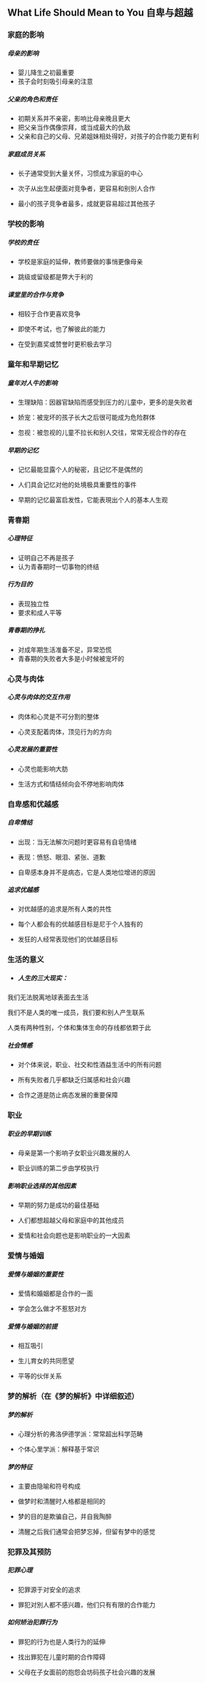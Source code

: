 ## What Life Should Mean to You 自卑与超越

### 家庭的影响

##### 母亲的影响

- 婴儿降生之初最重要
- 孩子会时刻吸引母亲的注意

##### 父亲的角色和责任

- 初期关系并不亲密，影响比母亲晚且更大
- 把父亲当作偶像崇拜，或当成最大的仇敌
- 父亲和自己的父母、兄弟姐妹相处得好，对孩子的合作能力更有利

##### 家庭成员关系

- 长子通常受到大量关怀，习惯成为家庭的中心

- 次子从出生起便面对竞争者，更容易和别別人合作

- 最小的孩子竞争者最多，成就更容易超过其他孩子



### 学校的影响

##### 学校的贲任

- 学校是家庭的延伸，教师要做的事悄更像母亲

- 跳级或留级都是弊大于利的

##### 课堂里的合作与竞争

- 相较于合作更喜欢竞争

- 即使不考试，也了解彼此的能力

- 在受到嘉奖或赞誉时更积极去学习



### 童年和早期记忆

##### 童年对人牛的影响

- 生理缺陷：因器官缺陷而感受到压力的儿童中，更多的是失败者

- 娇宠：被宠坏的孩子长大之后很可能成为危险群体

- 忽视：被忽视的儿童不拉长和别人交往，常常无视合作的存在

##### 早期的记忆

- 记忆最能显露个人的秘密，且记忆不是偶然的

- 人们具会记忆对他的处境极具重要性的事件

- 早期的记忆最富启发性，它能表現出个人的基本人生观



### 青春期

##### 心理特征

- 证明自己不再是孩子
- 认为青春期时一切事物的终结

##### 行为目的

- 表现独立性
- 要求和成人平等

##### 青春期的挣扎

- 对成年期生活准备不足，异常恐慌
- 青春期的失败者大多是小时候被宠坏的



### 心灵与肉体

##### 心灵与肉体的交互作用

- 肉体和心灵是不可分割的整体

- 心灵支配着肉体，顶见行为的方向

##### 心灵发展的重要性

- 心灵也能影响大肪

- 生活方式和情结倾向会不停地影响肉体



### 自卑感和优越感

##### 自卑情结

- 出现：当无法解次问题时更容易有自皂情绪

- 表现：愤怒、眼泪、紧张、道歉

- 自卑感本身并不是病态，它是人类地位增进的原因

##### 追求优越感

- 对优越感的追求是所有人类的共性

- 每个人都会有的优越感目标是尼于个人独有的
- 发狂的人经常表现他们的优越感目标



### 生活的意义

- ##### 人生的三大现实：

我们无法脱离地球表面去生活

我们不是人类的唯一成员，我们要和别人产生联系

人类有两种性别，个体和集体生命的存线都依颗于此

##### 社会情慼

- 对个体来说，职业、社交和性酒益生活中的所有问题

- 所有失败者几乎都缺乏归属感和社会兴趣

- 合作之道是防止病态发展的重要保障



### 职业

##### 职业的早期训练

- 母亲是第一个影响子女职业兴趣发展的人

- 职业训练的第二步由学校执行

##### 影响职业选择的其他因素

- 早期的努力是成功的最佳基础

- 人们都想超越父母和家庭中的其他成员

- 爱情和社会向题也是影响职业的一大因素



### 爱情与婚姻

##### 爰情与婚姻的重要性

- 爱情和婚姻都是合作的一面

- 学会怎么做才不惹怒对方

##### 爱情与婚姻的前提

- 相互吸引

- 生儿育女的共同愿望

- 平等的伙伴关系



### 梦的解析（在《梦的解析》中详细叙述）

##### 梦的解析

- 心理分析的弗洛伊德学派：常常超出科学范畴

- 个体心里学派：解释基于常识

##### 梦的特征

- 主要由隐喻和符号构成

- 做梦时和清醒时人格都是相同的

- 梦的目的是欺骗自己，并自我陶醉

- 清醒之后我们通常会把梦忘掉，但留有梦中的感觉



### 犯罪及其预防

##### 犯罪心理

- 犯罪源于对安全的追求

- 罪犯对別人都不感兴趣，他们只有有限的合作能力

##### 如何矫治犯罪行为

- 罪犯的行为也是人类行为的延伸

- 找出罪犯在儿童时期的合作障碍

- 父母在子女面前的抱怨会坊码孩子社会兴趣的发展

